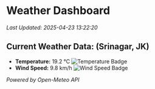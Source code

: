 
# Weather Dashboard

_Last Updated: 2025-04-23 13:22:20_

## Current Weather Data: (Srinagar, JK)
- **Temperature:** 19.2 °C ![Temperature Badge](https://img.shields.io/badge/Temperature-Low%20Temp-blue)
- **Wind Speed:** 9.8 km/h ![Wind Speed Badge](https://img.shields.io/badge/Wind%20Speed-Light%20Wind-blue)

*Powered by Open-Meteo API*
